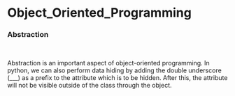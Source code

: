 # Object_Oriented_Programming
<html>
  <body font-color="red">
<h3>Abstraction</h3><br>
<p>Abstraction is an important aspect of object-oriented programming. In python, we can also perform data hiding by adding the double underscore (___) as a prefix to the attribute which is to be hidden. After this, the attribute will not be visible outside of the class through the object.</p>
  </body>
</html>
